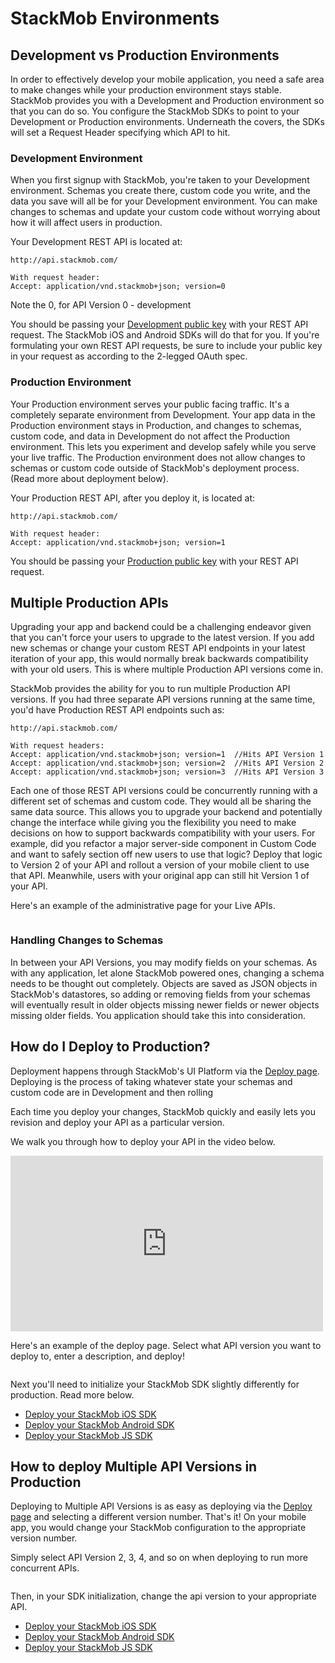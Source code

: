 StackMob Environments
=====================================

## Development vs Production Environments

In order to effectively develop your mobile application, you need a safe area to make changes while your production environment stays stable.  StackMob provides you with a Development and Production environment so that you can do so.  You configure the StackMob SDKs to point to your Development or Production environments.  Underneath the covers, the SDKs will set a Request Header specifying which API to hit.

### Development Environment

When you first signup with StackMob, you're taken to your Development environment.  Schemas you create there, custom code you write, and the data you save will all be for your Development environment.  You can make changes to schemas and update your custom code without worrying about how it will affect users in production.

Your Development REST API is located at:

    http://api.stackmob.com/

    With request header:
    Accept: application/vnd.stackmob+json; version=0      

Note the 0, for API Version 0 - development

You should be passing your [Development public key](https://dashboard.stackmob.com/settings) with your REST API request.  The StackMob iOS and Android SDKs will do that for you.  If you're formulating your own REST API requests, be sure to include your public key in your request as according to the 2-legged OAuth spec.

### Production Environment

Your Production environment serves your public facing traffic.  It's a completely separate environment from Development.  Your app data in the Production environment stays in Production, and changes to schemas, custom code, and data in Development do not affect the Production environment.  This lets you experiment and develop safely while you serve your live traffic.  The Production environment does not allow changes to schemas or custom code outside of StackMob's deployment process.  (Read more about deployment below).

Your Production REST API, after you deploy it, is located at:

    http://api.stackmob.com/

    With request header:
    Accept: application/vnd.stackmob+json; version=1

You should be passing your [Production public key](https://dashboard.stackmob.com/settings) with your REST API request.

## Multiple Production APIs

Upgrading your app and backend could be a challenging endeavor given that you can't force your users to upgrade to the latest version.  If you add new schemas or change your custom REST API endpoints in your latest iteration of your app, this would normally break backwards compatibility with your old users.  This is where multiple Production API versions come in.

StackMob provides the ability for you to run multiple Production API versions.  If you had three separate API versions running at the same time, you'd have Production REST API endpoints such as:

    http://api.stackmob.com/
    
    With request headers:
    Accept: application/vnd.stackmob+json; version=1  //Hits API Version 1
    Accept: application/vnd.stackmob+json; version=2  //Hits API Version 2
    Accept: application/vnd.stackmob+json; version=3  //Hits API Version 3

Each one of those REST API versions could be concurrently running with a different set of schemas and custom code.  They would all be sharing the same data source.  This allows you to upgrade your backend and potentially change the interface while giving you the flexibility you need to make decisions on how to support backwards compatibility with your users.  For example, did you refactor a major server-side component in Custom Code and want to safely section off new users to use that logic?  Deploy that logic to Version 2 of your API and rollout a version of your mobile client to use that API.  Meanwhile, users with your original app can still hit Version 1 of your API.

Here's an example of the administrative page for your Live APIs.

<p class="screenshot">
<a href="https://dashboard.stackmob.com/module/apiversions/view"><img src="//s3.amazonaws.com/static.stackmob.com/images/screenshots/overview/StackMob_Deploy_Live.png" alt=""/></a>
</p>


### Handling Changes to Schemas

In between your API Versions, you may modify fields on your schemas.  As with any application, let alone StackMob powered ones, changing a schema needs to be thought out completely.  Objects are saved as JSON objects in StackMob's datastores, so adding or removing fields from your schemas will eventually result in older objects missing newer fields or newer objects missing older fields.  You application should take this into consideration.

## How do I Deploy to Production?

Deployment happens through StackMob's UI Platform via the [Deploy page](https://dashboard.stackmob.com/deploy).  Deploying is the process of taking whatever state your schemas and custom code are in Development and then rolling

Each time you deploy your changes, StackMob quickly and easily lets you revision and deploy your API as a particular version.

We walk you through how to deploy your API in the video below.

<p>
<iframe src="https://player.vimeo.com/video/69104851" width="500" height="281" frameborder="0" webkitAllowFullScreen mozallowfullscreen allowFullScreen></iframe>
</p>


Here's an example of the deploy page.  Select what API version you want to deploy to, enter a description, and deploy!

<p class="screenshot">
<a href="https://dashboard.stackmob.com/deploy"><img src="//s3.amazonaws.com/static.stackmob.com/images/screenshots/overview/StackMob_Update_API.png" alt=""/></a>
</p>

Next you'll need to initialize your StackMob SDK slightly differently for production.  Read more below.

* <a href="http://developer.stackmobdev.com:8080/ios-sdk/developer-guide#Deploy" target="_blank">Deploy your StackMob iOS SDK</a>
* <a href="https://developer.stackmob.com/android-sdk/developer-guide#Deploy" target="_blank">Deploy your StackMob Android SDK</a>
* <a href="https://developer.stackmob.com/js-sdk/developer-guide#Deploy" target="_blank">Deploy your StackMob JS SDK</a>


## How to deploy Multiple API Versions in Production

Deploying to Multiple API Versions is as easy as deploying via the [Deploy page](https://dashboard.stackmob.com/deploy) and selecting a different version number.  That's it!  On your mobile app, you would change your StackMob configuration to the appropriate version number.

Simply select API Version 2, 3, 4, and so on when deploying to run more concurrent APIs.

<p class="screenshot">
<a href="https://dashboard.stackmob.com/deploy" target="_blank"><img src="//s3.amazonaws.com/static.stackmob.com/images/screenshots/overview/StackMob_Deploy_Concurrent_API.png" alt=""/></a>
</p>

Then, in your SDK initialization, change the api version to your appropriate API.

* <a href="http://developer.stackmobdev.com:8080/ios-sdk/developer-guide#Deploy" target="_blank">Deploy your StackMob iOS SDK</a>
* <a href="https://developer.stackmob.com/android-sdk/developer-guide#Deploy" target="_blank">Deploy your StackMob Android SDK</a>
* <a href="https://developer.stackmob.com/js-sdk/developer-guide#Deploy" target="_blank">Deploy your StackMob JS SDK</a>
